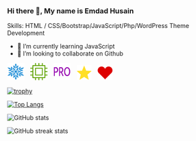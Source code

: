 ### Hi there 👋, My name is Emdad Husain

Skills:  HTML / CSS/Bootstrap/JavaScript/Php/WordPress Theme Development

- 🌱 I’m currently learning JavaScript 
- 👯 I’m looking to collaborate on Github 




<a href='https://archiveprogram.github.com/'><img src='https://raw.githubusercontent.com/acervenky/animated-github-badges/master/assets/acbadge.gif' width='40' height='40'></a> <a href='https://docs.github.com/en/developers'><img src='https://raw.githubusercontent.com/acervenky/animated-github-badges/master/assets/devbadge.gif' width='40' height='40'></a> <a href='https://github.com/pricing'><img src='https://raw.githubusercontent.com/acervenky/animated-github-badges/master/assets/pro.gif' width='40' height='40'></a> <a href='https://stars.github.com/'><img src='https://raw.githubusercontent.com/acervenky/animated-github-badges/master/assets/starbadge.gif' width='35' height='35'></a> <a href='https://docs.github.com/en/github/supporting-the-open-source-community-with-github-sponsors'><img src='https://raw.githubusercontent.com/acervenky/animated-github-badges/master/assets/sponsorbadge.gif' width='35' height='35'></a> 

[![trophy](https://github-profile-trophy.vercel.app/?username=EmdadHusain)](https://github.com/ryo-ma/github-profile-trophy)

[![Top Langs](https://github-readme-stats.vercel.app/api/top-langs/?username=EmdadHusain)](https://github.com/anuraghazra/github-readme-stats)

![GitHub stats](https://github-readme-stats.vercel.app/api?username=EmdadHusain&show_icons=true)  

![GitHub streak stats](https://streak-stats.demolab.com/?user=EmdadHusain)  

